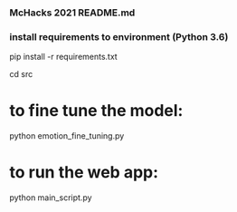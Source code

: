 ### McHacks 2021 README.md

### install requirements to environment (Python 3.6)
pip install -r requirements.txt

cd src

# to fine tune the model:
python emotion_fine_tuning.py

# to run the web app:
python main_script.py 